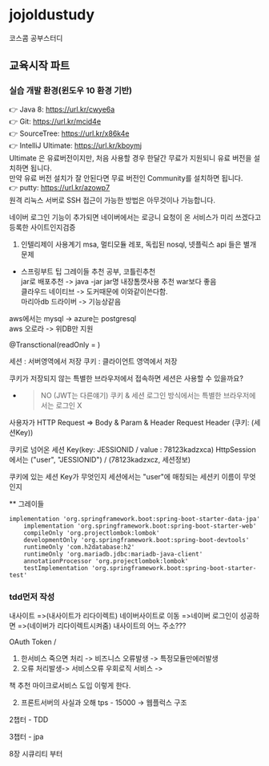 # jojoldustudy
코스콤 공부스터디





## 교육시작 파트


### 실습 개발 환경(윈도우 10 환경 기반)   
👉 Java 8: https://url.kr/cwye6a  
👉 Git: https://url.kr/mcid4e  
👉 SourceTree: https://url.kr/x86k4e  
👉 IntelliJ Ultimate: https://url.kr/kboymj  
     Ultimate 은 유료버전이지만, 처음 사용할 경우 한달간 무료가 지원되니 유료 버전을 설치하면 됩니다.  
     만약 유료 버전 설치가 잘 안된다면 무료 버전인 Community를 설치하면 됩니다.  
👉 putty: https://url.kr/azowp7  
     원격 리눅스 서버로 SSH 접근이 가능한 방법은 아무것이나 가능합니다.  

네이버 로그인 기능이 추가되면
네이버에서는 로긍니 요청이 온 서비스가 미리 쓰겠다고 등록한 사이트인지검증


   

1. 인텔리제이 사용계기
msa, 멀티모듈 레포, 독립된 nosql, 넷플릭스 api 들은 별개문제

 - 스프링부트 팁
그레이들 추천 공부, 코틀린추천  
jar로 배포추천 -> java -jar jar명 내장톰캣사용  추천 war보다 좋음  
클라우드 네이티브 -> 도커때문에 이와같이쓴다함.  
마리아db 드라이버 -> 기능상같음  

aws에서는  mysql -> azure는 postgresql  
aws 오로라 -> 위DB만 지원  

@Transctional(readOnly = )


세션 : 서버영역에서 저장
쿠키 : 클라이언트 영역에서 저장

쿠키가 저장되지 않는 특별한 브라우저에서 접속하면 세션은 사용할 수 있을까요?
- > NO (JWT는 다른얘기)
쿠키 & 세션 로그인 방식에서는 특별한 브라우저에서는 로그인 X

사용자가 HTTP Request => Body & Param & Header
Request Header (쿠키: (세션Key))

쿠키로 넘어온 세션 Key(key: JESSIONID / value : 78123kadzxca)
HttpSession에서는 ("user", "JESSIONID") / (78123kadzxcz, 세션정보)

쿠키에 있는 세션 Key가 무엇인지 세션에서는 "user"에 매칭되는 세션키 이름이 무엇인지 

** 그레이들
```
implementation 'org.springframework.boot:spring-boot-starter-data-jpa'
	implementation 'org.springframework.boot:spring-boot-starter-web'
	compileOnly 'org.projectlombok:lombok'
	developmentOnly 'org.springframework.boot:spring-boot-devtools'
	runtimeOnly 'com.h2database:h2'
	runtimeOnly 'org.mariadb.jdbc:mariadb-java-client'
	annotationProcessor 'org.projectlombok:lombok'
	testImplementation 'org.springframework.boot:spring-boot-starter-test'
```


### tdd먼저 작성
내사이트
=>(내사이트가 리다이렉트) 네이버사이트로 이동
=>네이버 로그인이 성공하면
=>(네이버가 리다이렉트시켜줌) 내사이트의 어느 주소???

OAuth Token / 



1. 한서비스 죽으면 처리 -> 비즈니스 오류발생 -> 특정모듈만에러발생
2. 오류 처리발생-> 서비스오류 우회로직 서비스 ->

책 추천
마이크로서비스 도입 이렇게 한다.


2. 프론트서버의 사실과 오해
tps - 15000 -> 웹플럭스 구조 

2챕터 - TDD 

3챕터 - jpa


8장 시큐리티 부터
